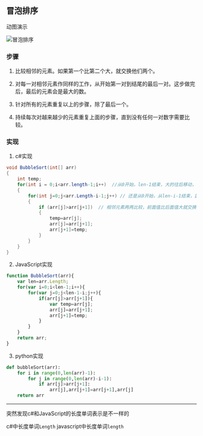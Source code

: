 ## 冒泡排序

动图演示

![冒泡排序](https://www.runoob.com/wp-content/uploads/2019/03/bubbleSort.gif)

### 步骤

1. 比较相邻的元素。如果第一个比第二个大，就交换他们两个。

2. 对每一对相邻元素作同样的工作，从开始第一对到结尾的最后一对。这步做完后，最后的元素会是最大的数。

3. 针对所有的元素重复以上的步骤，除了最后一个。

4. 持续每次对越来越少的元素重复上面的步骤，直到没有任何一对数字需要比较。


### 实现

1. c#实现

```c#
void BubbleSort(int[] arr)
{
    int temp;
    for(int i = 0;i<arr.length-1;i++)  //从0开始，len-1结束，大的往后移动，如果反过来，小的向前移动
    {
        for(int j=0;j<arr.Length-i-1;j++) // 还是从0开始，从len-i-1结束，因为每次都会冒泡出一个最大值，已经排序号的不用比较
        {
            if (arr[j]>arr[j+1])  // 相邻元素两两比较，前面值比后面值大就交换
            {
                temp=arr[j];
                arr[j]=arr[j+1];
                arr[j+1]=temp;
            }
        }
    }
}
```

2. JavaScript实现

```javascript
function BubbleSort(arr){
    var len=arr.Length;
    for(var i=0;i<len-1;i++){
        for(var j=0;j<len-1-i;j++){
            if(arr[j]>arr[j+1]){
                var temp=arr[j];
                arr[j]=arr[j+1];
                arr[j+1]=temp;
            }
        }
    }
    return arr;
}
```

3. python实现

```python
def bubbleSort(arr):
    for i in range(0,len(arr)-1):
        for j in range(0,len(arr)-i-1):
            if arr[j]>arr[j+1]:
                arr[j],arr[j+1]=arr[j+1],arr[j]
    return arr

```



***
突然发现c#和JavaScript的长度单词表示是不一样的

c#中长度单词```Length```
javascript中长度单词```length```

